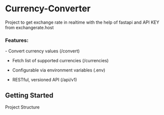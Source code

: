 # Currency-Converter
Project to get exchange rate in realtime with the help of fastapi and API KEY from exchangerate.host

<h3>Features:</h3>
- Convert currency values (/convert)

- Fetch list of supported currencies (/currencies)

- Configurable via environment variables (.env)

- RESTful, versioned API (/api/v1)

<h2>Getting Started</h2>

 Project Structure
